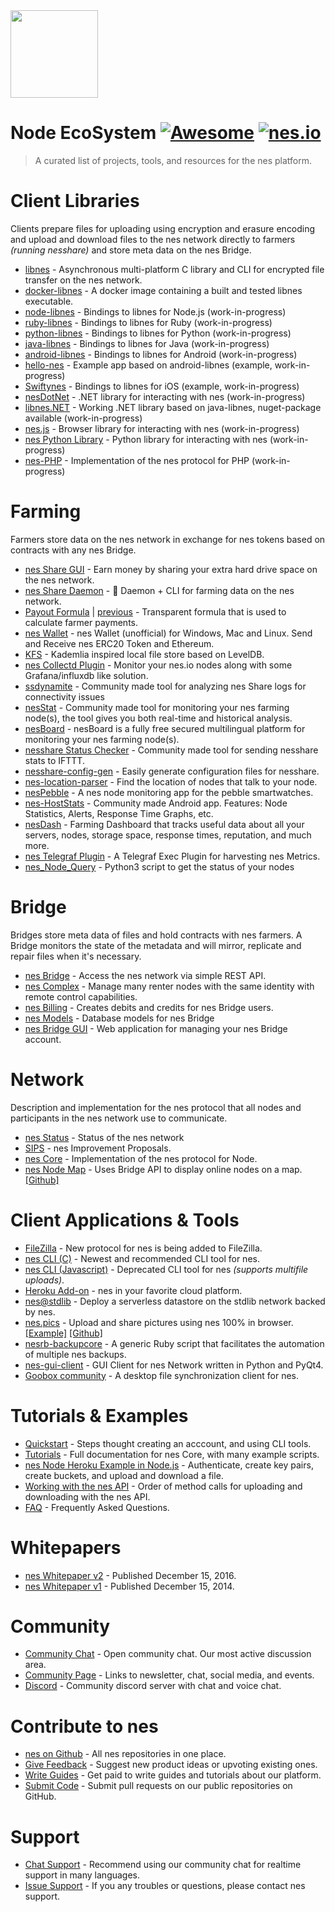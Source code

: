 <img src="https://nes.io/press-kit/nes-symbol.svg" width="140"/>

# Node EcoSystem [![Awesome](https://cdn.rawgit.com/sindresorhus/awesome/d7305f38d29fed78fa85652e3a63e154dd8e8829/media/badge.svg)](https://github.com/sindresorhus/awesome) [![nes.io](https://nes.io/img/nes-badge.svg)](https://nes.io)

> A curated list of projects, tools, and resources for the nes platform.

# Client Libraries

Clients prepare files for uploading using encryption and erasure encoding and upload and download files to the nes network directly to farmers *(running nesshare)* and store meta data on the nes Bridge.

- [libnes](https://github.com/nes/libnes) - Asynchronous multi-platform C library and CLI for encrypted file transfer on the nes network.
- [docker-libnes](https://github.com/jchancehud/docker-libnes) - A docker image containing a built and tested libnes executable.
- [node-libnes](https://github.com/nes/node-libnes) - Bindings to libnes for Node.js (work-in-progress)
- [ruby-libnes](https://github.com/nes/ruby-libnes) - Bindings to libnes for Ruby (work-in-progress)
- [python-libnes](https://github.com/nes/python-libnes) - Bindings to libnes for Python (work-in-progress)
- [java-libnes](https://github.com/nes/java-libnes) - Bindings to libnes for Java (work-in-progress)
- [android-libnes](https://github.com/nes/android-libnes) - Bindings to libnes for Android (work-in-progress)
- [hello-nes](https://github.com/kaloyan-raev/hello-nes) - Example app based on android-libnes (example, work-in-progress)
- [Swiftynes](https://github.com/angu/Swiftynes) - Bindings to libnes for iOS (example, work-in-progress)
- [nesDotNet](https://github.com/ssa3512/nesDotNet) - .NET library for interacting with nes (work-in-progress)
- [libnes.NET](https://github.com/TopperDEL/libnes.NET) - Working .NET library based on java-libnes, nuget-package available (work-in-progress)
- [nes.js](https://github.com/nes/nes.js) - Browser library for interacting with nes (work-in-progress)
- [nes Python Library](https://github.com/nes/nes-python-sdk) - Python library for interacting with nes (work-in-progress)
- [nes-PHP](https://github.com/WebWeave/nes-php) - Implementation of the nes protocol for PHP (work-in-progress)

# Farming

Farmers store data on the nes network in exchange for nes tokens based on contracts with any nes Bridge.

- [nes Share GUI](https://nes.io/share.html) - Earn money by sharing your extra hard drive space on the nes network.
- [nes Share Daemon](https://github.com/nes/nesshare-daemon) - :imp: Daemon + CLI for farming data on the nes network.
- [Payout Formula](https://gist.github.com/pgerbes1/8c0bdfc70055786cec43b885af5b249f) | [previous](https://gist.github.com/super3/a36a3d4967951ec678200f499364b81a) - Transparent formula that is used to calculate farmer payments.
- [nes Wallet](https://github.com/hunterlong/nes-wallet) - nes Wallet (unofficial) for Windows, Mac and Linux. Send and Receive nes ERC20 Token and Ethereum.
- [KFS](https://github.com/nes/kfs) - Kademlia inspired local file store based on LevelDB.
- [nes Collectd Plugin](https://github.com/bobey/nes-collectd-plugin) - Monitor your nes.io nodes along with some Grafana/influxdb like solution.
- [ssdynamite](https://ssdynamite.com/) - Community made tool for analyzing nes Share logs for connectivity issues 
- [nesStat](https://nesstat.com/) - Community made tool for monitoring your nes farming node(s), the tool gives you both real-time and historical analysis.
- [nesBoard](https://nesboard.pro/) - nesBoard is a fully free secured multilingual platform for monitoring your nes farming node(s).
- [nesshare Status Checker](https://github.com/DMcP89/nesShareStatusChecker) - Community made tool for sending nesshare stats to IFTTT.
- [nesshare-config-gen](https://jukeboxrhino.github.io/nesshare-config-gen/) - Easily generate configuration files for nesshare.
- [nes-location-parser](https://github.com/geckogecko/nes-location-parser) - Find the location of nodes that talk to your node.
- [nesPebble](https://github.com/eliassjogreen/nesPebble) - A nes node monitoring app for the pebble smartwatches.
- [nes-HostStats](https://github.com/geckogecko/nes_hoststats_app) - Community made Android app. Features: Node Statistics, Alerts, Response Time Graphs, etc. 
- [nesDash](https://github.com/sibblegp/nes-Dashboard-Client) - Farming Dashboard that tracks useful data about all your servers, nodes, storage space, response times, reputation, and much more.
- [nes Telegraf Plugin](https://github.com/salgieri/nes-Telegraf-Plugin) - A Telegraf Exec Plugin for harvesting nes Metrics.
- [nes_Node_Query](https://github.com/funtimes-ninja/nes_node_query) - Python3 script to get the status of your nodes

# Bridge

Bridges store meta data of files and hold contracts with nes farmers. A Bridge monitors the state of the metadata and will mirror, replicate and repair files when it's necessary.

- [nes Bridge](https://github.com/nes/bridge) - Access the nes network via simple REST API.
- [nes Complex](https://github.com/nes/complex) - Manage many renter nodes with the same identity with remote control capabilities.
- [nes Billing](https://github.com/nes/billing) - Creates debits and credits for nes Bridge users.
- [nes Models](https://github.com/nes/service-storage-models) - Database models for nes Bridge
- [nes Bridge GUI](https://github.com/nes/bridge-gui) - Web application for managing your nes Bridge account.

# Network

Description and implementation for the nes protocol that all nodes and participants in the nes network use to communicate.

- [nes Status](https://status.nes.io/) - Status of the nes network
- [SIPS](https://github.com/nes/sips) - nes Improvement Proposals.
- [nes Core](https://github.com/nes/core) - Implementation of the nes protocol for Node.
- [nes Node Map](http://nesmap.overnetcity.com/) - Uses Bridge API to display online nodes on a map. [[Github]](https://github.com/bobey/nesMap)

# Client Applications & Tools
- [FileZilla](https://docs.nes.io/docs/filezilla-getting-started) - New protocol for nes is being added to FileZilla.
- [nes CLI (C)](https://github.com/nes/libnes) - Newest and recommended CLI tool for nes.
- [nes CLI (Javascript)](https://github.com/nes/core-cli) - Deprecated CLI tool for nes *(supports multifile uploads)*.
- [Heroku Add-on](https://elements.heroku.com/addons/nes) - nes in your favorite cloud platform.
- [nes@stdlib](https://github.com/nes/stdlib.com) - Deploy a serverless datastore on the stdlib network backed by nes.
- [nes.pics](http://nes.pics) - Upload and share pictures using nes 100% in browser. [[Example]](http://nes.pics/#/public/3c894b5bc1b2b8c8a69915c7/files/867cd8678ce8363eb6a38a28) [[Github]](https://github.com/nginnever/nes.pics)
- [nesrb-backupcore](https://bitbucket.org/DaveahamLincoln/nesrb-backupcore) - A generic Ruby script that facilitates the automation of multiple nes backups.
- [nes-gui-client](https://github.com/lakewik/nes-gui-client) - GUI Client for nes Network written in Python and PyQt4.
- [Goobox community](https://github.com/GooBox/goobox-community-gui) - A desktop file synchronization client for nes.

# Tutorials & Examples
- [Quickstart](https://docs.nes.io/) - Steps thought creating an acccount, and using CLI tools.
- [Tutorials](https://nes.github.io/core/) - Full documentation for nes Core, with many example scripts.
- [nes Node Heroku Example in Node.js](https://github.com/nes/nes-node-heroku-example) - Authenticate, create key pairs, create buckets, and upload and download a file.
- [Working with the nes API](https://docs.google.com/document/d/1ehsSHtwnwC-LSgygxYGFuWoCx1DuhA2-XbDw64nggNY/edit?usp=sharing) - Order of method calls for uploading and downloading with the nes API.
- [FAQ](https://nes.io/faq.html) - Frequently Asked Questions.

# Whitepapers
- [nes Whitepaper v2](https://nes.io/nes.pdf) - Published December 15, 2016.
- [nes Whitepaper v1](https://nes.io/nes2014.pdf) - Published December 15, 2014.

# Community
- [Community Chat](https://community.nes.io/) - Open community chat. Our most active discussion area.
- [Community Page](https://nes.io/community.html) - Links to newsletter, chat, social media, and events.  
- [Discord](https://discord.gg/S6KTchS) - Community discord server with chat and voice chat. 

# Contribute to nes
- [nes on Github](https://github.com/nes) - All nes repositories in one place.
- [Give Feedback](https://wantoo.io/nes-product-feedback/) - Suggest new product ideas or upvoting existing ones.
- [Write Guides](https://nes.io/get-paid-to-write.html) - Get paid to write guides and tutorials about our platform.
- [Submit Code](https://nes.io/developers.html) - Submit pull requests on our public repositories on GitHub.

# Support
- [Chat Support](https://community.nes.io/) - Recommend using our community chat for realtime support in many languages.
- [Issue Support](https://docs.nes.io/discuss) - If you any troubles or questions, please contact nes support.

